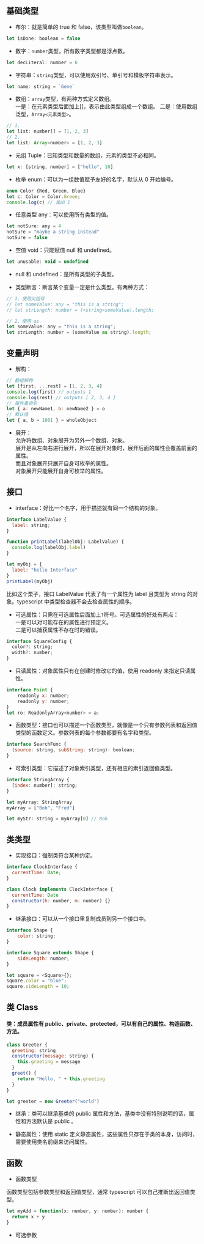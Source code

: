 ## 基础类型

- 布尔：就是简单的 true 和 false，该类型叫做`boolean`。

```js
let isDone: boolean = false
```

- 数字：`number`类型，所有数字类型都是浮点数。

```js
let decLiteral: number = 6
```

- 字符串：`string`类型，可以使用双引号、单引号和模板字符串表示。

```js
let name: string = `Gene`
```

- 数组：`array`类型，有两种方式定义数组。  
  一是：在元素类型后面加上[]，表示由此类型组成一个数组。
  二是：使用数组泛型，`Array<元素类型>`。

```js
// 1、
let list: number[] = [1, 2, 3]
// 2、
let list: Array<number> = [1, 2, 3]
```

- 元组 Tuple：已知类型和数量的数组，元素的类型不必相同。

```js
let x: [string, number] = ["hello", 10]
```

- 枚举 enum：可以为一组数值赋予友好的名字，默认从 0 开始编号。

```js
enum Color {Red, Green, Blue}
let c: Color = Color.Green;
console.log(c) // 输出 1
```

- 任意类型 any：可以使用所有类型的值。

```js
let notSure: any = 4
notSure = "maybe a string instead"
notSure = false
```

- 空值 void：只能赋值 null 和 undefined。

```js
let unusable: void = undefined
```

- null 和 undefined：是所有类型的子类型。

* 类型断言：断言某个变量一定是什么类型。有两种方式：

```js
// 1、使用尖括号
// let someValue: any = "this is a string";
// let strLength: number = (<string>someValue).length;

// 2、使用 as
let someValue: any = "this is a string";
let strLength: number = (someValue as string).length;
```

## 变量声明

- 解构：

```js
// 数组解构
let [first, ...rest] = [1, 2, 3, 4]
console.log(first) // outputs 1
console.log(rest) // outputs [ 2, 3, 4 ]
// 属性重命名
let { a: newName1, b: newName2 } = o
// 默认值
let { a, b = 1001 } = wholeObject
```

- 展开：  
  允许将数组、对象展开为另外一个数组、对象。  
  展开是从左向右进行展开，所以在展开对象时，展开后面的属性会覆盖前面的属性。  
  而且对象展开只展开自身可枚举的属性。  
  对象展开只能展开自身可枚举的属性。

## 接口

- interface：好比一个名字，用于描述就有同一个结构的对象。

```js
interface LabelValue {
  label: string;
}

function printLabel(labelObj: LabelValue) {
  console.log(labelObj.label)
}

let myObj = {
  label: "hello Interface"
}
printLabel(myObj)
```

比如这个栗子，接口 LabelValue 代表了有一个属性为 label 且类型为 string 的对象。typescript 中类型检查器不会去检查属性的顺序。

- 可选属性：只需在可选属性后面加上`?`符号。可选属性的好处有两点：  
  一是可以对可能存在的属性进行预定义。  
  二是可以捕获属性不存在时的错误。

```js
interface SquareConfig {
  color?: string;
  width?: number;
}
```

- 只读属性：对象属性只有在创建时修改它的值，使用 readonly 来指定只读属性。

```js
interface Point {
    readonly x: number;
    readonly y: number;
}
let ro: ReadonlyArray<number> = a;
```

- 函数类型：接口也可以描述一个函数类型，就像是一个只有参数列表和返回值类型的函数定义。参数列表的每个参数都要有名字和类型。

```js
interface SearchFunc {
  (source: string, subString: string): boolean;
}
```

- 可索引类型：它描述了对象索引类型，还有相应的索引返回值类型。

```js
interface StringArray {
  [index: number]: string;
}

let myArray: StringArray
myArray = ["Bob", "Fred"]

let myStr: string = myArray[0] // Bob
```

## 类类型

- 实现接口：强制类符合某种约定。

```js
interface ClockInterface {
  currentTime: Date;
}

class Clock implements ClockInterface {
  currentTime: Date
  constructor(h: number, m: number) {}
}
```

- 继承接口：可以从一个接口里复制成员到另一个接口中。

```js
interface Shape {
    color: string;
}

interface Square extends Shape {
    sideLength: number;
}

let square = <Square>{};
square.color = "blue";
square.sideLength = 10;
```

## 类 Class

#### 类：成员属性有 public、private、protected，可以有自己的属性、构造函数、方法。

```js
class Greeter {
  greeting: string
  constructor(message: string) {
    this.greeting = message
  }
  greet() {
    return "Hello, " + this.greeting
  }
}

let greeter = new Greeter("world")
```

- 继承：类可以继承基类的 public 属性和方法，基类中没有特别说明的话，属性和方法默认是 public 。

* 静态属性：使用 static 定义静态属性，这些属性只存在于类的本身，访问时，需要使用类名前缀来访问属性。

## 函数

- 函数类型

函数类型包括参数类型和返回值类型，通常 typescript 可以自己推断出返回值类型。

```js
let myAdd = function(x: number, y: number): number {
  return x + y
}
```

- 可选参数
